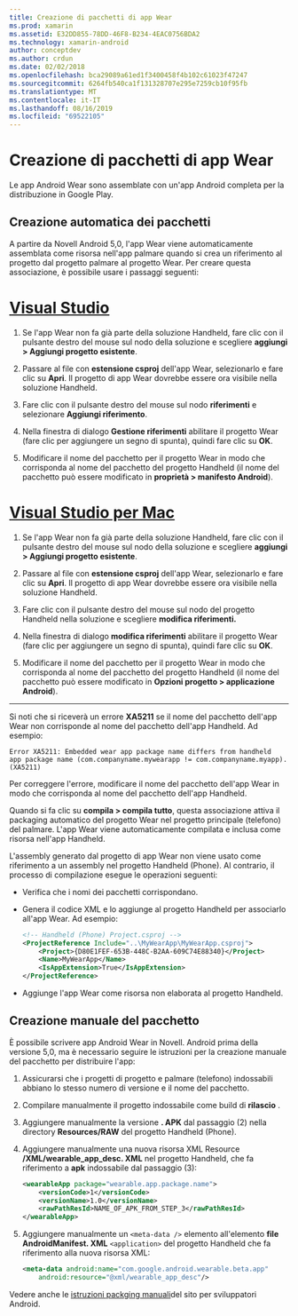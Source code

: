 ```yaml
---
title: Creazione di pacchetti di app Wear
ms.prod: xamarin
ms.assetid: E32DD855-78DD-46F8-B234-4EAC0756BDA2
ms.technology: xamarin-android
author: conceptdev
ms.author: crdun
ms.date: 02/02/2018
ms.openlocfilehash: bca29089a61ed1f3400458f4b102c61023f47247
ms.sourcegitcommit: 6264fb540ca1f131328707e295e7259cb10f95fb
ms.translationtype: MT
ms.contentlocale: it-IT
ms.lasthandoff: 08/16/2019
ms.locfileid: "69522105"
---
```

# <a name="packaging-wear-apps"></a>Creazione di pacchetti di app Wear

Le app Android Wear sono assemblate con un'app Android completa per la distribuzione in Google Play. 

## <a name="automatic-packaging"></a>Creazione automatica dei pacchetti

A partire da Novell Android 5,0, l'app Wear viene automaticamente assemblata come risorsa nell'app palmare quando si crea un riferimento al progetto dal progetto palmare al progetto Wear. Per creare questa associazione, è possibile usare i passaggi seguenti: 

# <a name="visual-studiotabwindows"></a>[Visual Studio](#tab/windows)

1. Se l'app Wear non fa già parte della soluzione Handheld, fare clic con il pulsante destro del mouse sul nodo della soluzione e scegliere **aggiungi > Aggiungi progetto esistente**.

2. Passare al file con **estensione csproj** dell'app Wear, selezionarlo e fare clic su **Apri**. Il progetto di app Wear dovrebbe essere ora visibile nella soluzione Handheld.

3. Fare clic con il pulsante destro del mouse sul nodo **riferimenti** e selezionare **Aggiungi riferimento**.

4. Nella finestra di dialogo **Gestione riferimenti** abilitare il progetto Wear (fare clic per aggiungere un segno di spunta), quindi fare clic su **OK**.

5. Modificare il nome del pacchetto per il progetto Wear in modo che corrisponda al nome del pacchetto del progetto Handheld (il nome del pacchetto può essere modificato in **proprietà > manifesto Android**).

# <a name="visual-studio-for-mactabmacos"></a>[Visual Studio per Mac](#tab/macos)

1. Se l'app Wear non fa già parte della soluzione Handheld, fare clic con il pulsante destro del mouse sul nodo della soluzione e scegliere **aggiungi > Aggiungi progetto esistente**.

2. Passare al file con **estensione csproj** dell'app Wear, selezionarlo e fare clic su **Apri**. Il progetto di app Wear dovrebbe essere ora visibile nella soluzione Handheld.

3. Fare clic con il pulsante destro del mouse sul nodo del progetto Handheld nella soluzione e scegliere **modifica riferimenti.**

4. Nella finestra di dialogo **modifica riferimenti** abilitare il progetto Wear (fare clic per aggiungere un segno di spunta), quindi fare clic su **OK**.

5. Modificare il nome del pacchetto per il progetto Wear in modo che corrisponda al nome del pacchetto del progetto Handheld (il nome del pacchetto può essere modificato in **Opzioni progetto > applicazione Android**).

-----


Si noti che si riceverà un errore **XA5211** se il nome del pacchetto dell'app Wear non corrisponde al nome del pacchetto dell'app Handheld. Ad esempio:

```shell
Error XA5211: Embedded wear app package name differs from handheld 
app package name (com.companyname.mywearapp != com.companyname.myapp). (XA5211)
```

Per correggere l'errore, modificare il nome del pacchetto dell'app Wear in modo che corrisponda al nome del pacchetto dell'app Handheld.

Quando si fa clic su **compila > compila tutto**, questa associazione attiva il packaging automatico del progetto Wear nel progetto principale (telefono) del palmare. L'app Wear viene automaticamente compilata e inclusa come risorsa nell'app Handheld.

L'assembly generato dal progetto di app Wear non viene usato come riferimento a un assembly nel progetto Handheld (Phone). Al contrario, il processo di compilazione esegue le operazioni seguenti:

- Verifica che i nomi dei pacchetti corrispondano. 

- Genera il codice XML e lo aggiunge al progetto Handheld per associarlo all'app Wear. Ad esempio: 

    ```xml
    <!-- Handheld (Phone) Project.csproj -->
    <ProjectReference Include="..\MyWearApp\MyWearApp.csproj">
        <Project>{D80E1FEF-653B-448C-B2AA-609C74E88340}</Project>
        <Name>MyWearApp</Name>
        <IsAppExtension>True</IsAppExtension>
    </ProjectReference>
    ```

- Aggiunge l'app Wear come risorsa non elaborata al progetto Handheld. 


## <a name="manual-packaging"></a>Creazione manuale del pacchetto

È possibile scrivere app Android Wear in Novell. Android prima della versione 5,0, ma è necessario seguire le istruzioni per la creazione manuale del pacchetto per distribuire l'app: 

1. Assicurarsi che i progetti di progetto e palmare (telefono) indossabili abbiano lo stesso numero di versione e il nome del pacchetto.

2. Compilare manualmente il progetto indossabile come build di **rilascio** .

3. Aggiungere manualmente la versione **. APK** dal passaggio (2) nella directory **Resources/RAW** del progetto Handheld (Phone).

4. Aggiungere manualmente una nuova risorsa XML Resource **/XML/wearable_app_desc. XML** nel progetto Handheld, che fa riferimento a **apk** indossabile dal passaggio (3):

    ```xml
    <wearableApp package="wearable.app.package.name">
        <versionCode>1</versionCode>
        <versionName>1.0</versionName>
        <rawPathResId>NAME_OF_APK_FROM_STEP_3</rawPathResId>
    </wearableApp>
    ```

5. Aggiungere manualmente un `<meta-data />` elemento all'elemento **file AndroidManifest. XML** `<application>` del progetto Handheld che fa riferimento alla nuova risorsa XML:

    ```xml
    <meta-data android:name="com.google.android.wearable.beta.app"
        android:resource="@xml/wearable_app_desc"/>
    ```

Vedere anche le [istruzioni packging manuali](https://developer.android.com/training/wearables/apps/packaging.html#PackageManually)del sito per sviluppatori Android.

